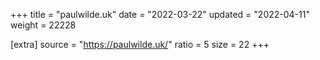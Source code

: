 +++
title = "paulwilde.uk"
date = "2022-03-22"
updated = "2022-04-11"
weight = 22228

[extra]
source = "https://paulwilde.uk/"
ratio = 5
size = 22
+++
